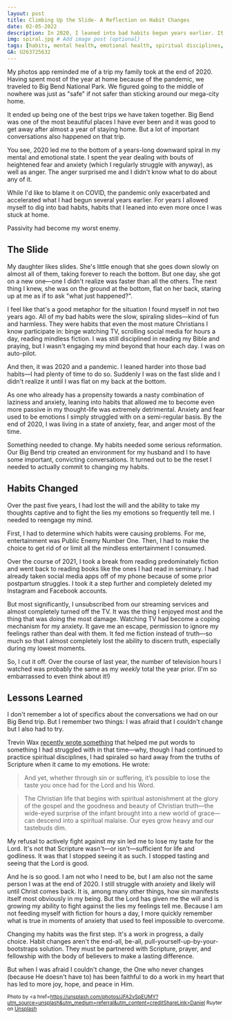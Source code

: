 ```yaml
---
layout: post
title: Climbing Up the Slide- A Reflection on Habit Changes
date: 02-05-2022
description: In 2020, I leaned into bad habits begun years earlier. It led me to the bottom of a downward spiral in my mental and emotional health. This is the difference changing my habits made to my spiritual, mental, and emotional well-being. # Add post description (optional)
img: spiral.jpg # Add image post (optional)
tags: [habits, mental health, emotional health, spiritual disciplines, entertainment] # add tag
GA: U263725632
---
```


My photos app reminded me of a trip my family took at the end of 2020. Having spent most of the year at home because of the pandemic, we traveled to Big Bend National Park. We figured going to the middle of nowhere was just as "safe" if not safer than sticking around our mega-city home. 

It ended up being one of the best trips we have taken together. Big Bend was one of the most beautiful places I have ever been and it was good to get away after almost a year of staying home. But a lot of important conversations also happened on that trip. 

You see, 2020 led me to the bottom of a years-long downward spiral in my mental and emotional state. I spent the year dealing with bouts of heightened fear and anxiety (which I regularly struggle with anyway), as well as anger. The anger surprised me and I didn't know what to do about any of it. 

While I'd like to blame it on COVID, the pandemic only exacerbated and accelerated what I had begun several years earlier. For years I allowed myself to dig into bad habits, habits that I leaned into even more once I was stuck at home.

Passivity had become my worst enemy.

## The Slide

My daughter likes slides. She's little enough that she goes down slowly on almost all of them, taking forever to reach the bottom. But one day, she got on a new one—one I didn't realize was faster than all the others. The next thing I knew, she was on the ground at the bottom, flat on her back, staring up at me as if to ask "what just happened?".  

I feel like that's a good metaphor for the situation I found myself in not two years ago. All of my bad habits were the slow, spiraling slides—kind of fun and harmless. They were habits that even the most mature Christians I know participate in: binge watching TV, scrolling social media for hours a day, reading mindless fiction. I was still disciplined in reading my Bible and praying, but I wasn't engaging my mind beyond that hour each day. I was on auto-pilot.

And then, it was 2020 and a pandemic. I leaned harder into those bad habits—I had plenty of time to do so. Suddenly I was on the fast slide and I didn't realize it until I was flat on my back at the bottom. 

As one who already has a propensity towards a nasty combination of laziness and anxiety, leaning into habits that allowed me to become even more passive in my thought-life was extremely detrimental. Anxiety and fear used to be emotions I simply struggled with on a semi-regular basis. By the end of 2020, I was living in a state of anxiety, fear, and anger most of the time.

Something needed to change. My habits needed some serious reformation. Our Big Bend trip created an environment for my husband and I to have some important, convicting conversations. It turned out to be the reset I needed to actually commit to changing my habits.

## Habits Changed

Over the past five years, I had lost the will and the ability to take my thoughts captive and to fight the lies my emotions so frequently tell me. I needed to reengage my mind. 

First, I had to determine which habits were causing problems. For me, entertainment was Public Enemy Number One. Then, I had to make the choice to get rid of or limit all the mindless entertainment I consumed.

Over the course of 2021, I took a break from reading predominately fiction and went back to reading books like the ones I had read in seminary. I had already taken social media apps off of my phone because of some prior postpartum struggles. I took it a step further and completely deleted my Instagram and Facebook accounts. 

But most significantly, I unsubscribed from our streaming services and almost completely turned off the TV. It was the thing I enjoyed most and the thing that was doing the most damage. Watching TV had become a coping mechanism for my anxiety. It gave me an escape, permission to ignore my feelings rather than deal with them. It fed me fiction instead of truth—so much so that I almost completely lost the ability to discern truth, especially during my lowest moments. 

So, I cut it off. Over the course of last year, the number of television hours I watched was probably the same as my *weekly* total the year prior. (I'm so embarrassed to even think about it!)

## Lessons Learned

I don't remember a lot of specifics about the conversations we had on our Big Bend trip. But I remember two things: I was afraid that I couldn't change but I also had to try.

Trevin Wax [recently wrote something](https://www.thegospelcoalition.org/blogs/trevin-wax/spiritual-covid-and-losing-your-taste-for-god/) that helped me put words to something I had struggled with in that time—why, though I had continued to practice spiritual disciplines, I had spiraled so hard away from the truths of Scripture when it came to my emotions. He wrote:

> And yet, whether through sin or suffering, it’s possible to lose the taste you once had for the Lord and his Word.

>The Christian life that begins with spiritual astonishment at the glory of the gospel and the goodness and beauty of Christian truth—the wide-eyed surprise of the infant brought into a new world of grace—can descend into a spiritual malaise. Our eyes grow heavy and our tastebuds dim.

My refusal to actively fight against my sin led me to lose my taste for the Lord. It's not that Scripture wasn't—or isn't—sufficient for life and godliness. It was that I stopped seeing it as such. I stopped tasting and seeing that the Lord is good. 

And he is so good. I am not who I need to be, but I am also not the same person I was at the end of 2020. I still struggle with anxiety and likely will until Christ comes back. It is, among many other things, how sin manifests itself most obviously in my being. But the Lord has given me the will and is growing my ability to fight against the lies my feelings tell me. Because I am not feeding myself with fiction for hours a day, I more quickly remember what is true in moments of anxiety that used to feel impossible to overcome. 

Changing my habits was the first step. It's a work in progress, a daily choice. Habit changes aren't the end-all, be-all, pull-yourself-up-by-your-bootstraps solution. They must be partnered with Scripture, prayer, and fellowship with the body of believers to make a lasting difference.

But when I was afraid I couldn't change, the One who never changes (because He doesn't have to) has been faithful to do a work in my heart that has led to more joy, hope, and peace in Him.  

<sub> Photo by <a href=https://unsplash.com/photos/JFA2vSpEUMY?utm_source=unsplash&utm_medium=referral&utm_content=creditShareLink>Daniel Ruyter</a> on <a href="https://unsplash.com/s/photos/habit?utm_source=unsplash&utm_medium=referral&utm_content=creditCopyText">Unsplash</a> </sub>





